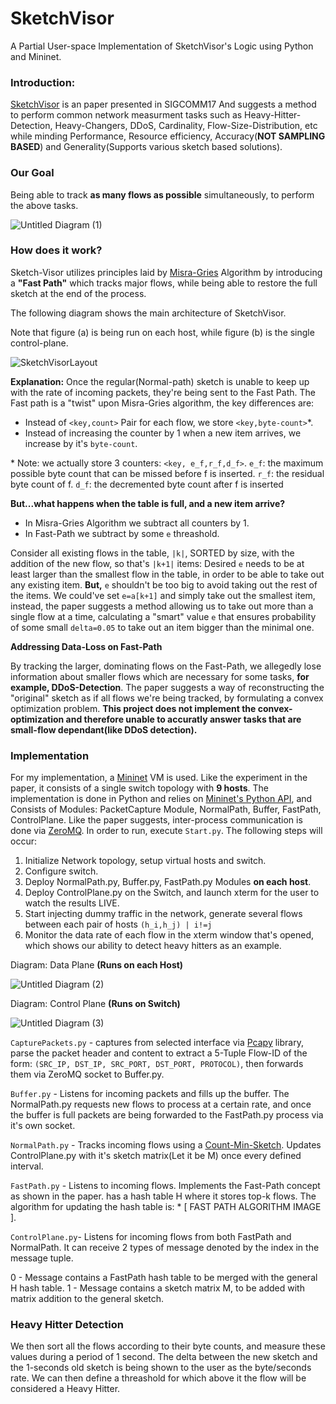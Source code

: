 # SketchVisor
A Partial User-space Implementation of SketchVisor's Logic using Python and Mininet.

### Introduction: ###
[SketchVisor](https://www.cs.jhu.edu/~xinjin/files/SIGCOMM17_SketchVisor.pdf) is an paper presented in SIGCOMM17
And suggests a method to perform common network measurment tasks such as Heavy-Hitter-Detection, Heavy-Changers, DDoS, Cardinality, Flow-Size-Distribution, etc while minding Performance, Resource efficiency, Accuracy(**NOT SAMPLING BASED**) and Generality(Supports various sketch based solutions).

### Our Goal ###
Being able to track **as many flows as possible** simultaneously, to perform the above tasks.

![Untitled Diagram (1)](https://user-images.githubusercontent.com/7606509/61496961-93cfd200-a9c6-11e9-8e91-79c3bef4232d.png)
### How does it work? ###
Sketch-Visor utilizes principles laid by [Misra-Gries](https://en.wikipedia.org/wiki/Misra%E2%80%93Gries_summary) Algorithm by introducing a **"Fast Path"** which tracks major flows, while being able to restore the full sketch at the end of the process.

The following diagram shows the main architecture of SketchVisor. 

Note that figure (a) is being run on each host,
while figure (b) is the single control-plane.

![SketchVisorLayout](https://user-images.githubusercontent.com/7606509/61491428-e5bd2b80-a9b7-11e9-8d65-8e88112bcf61.PNG)

**Explanation:** Once the regular(Normal-path) sketch is unable to keep up with the rate of incoming packets, they're being sent to the Fast Path. The Fast path is a "twist" upon Misra-Gries algorithm, the key differences are:

- Instead of `<key,count>` Pair for each flow, we store `<key,byte-count>`*.
- Instead of increasing the counter by 1 when a new item arrives, we increase by it's `byte-count`.

\* Note: we actually store 3 counters: `<key, e_f,r_f,d_f>`.
`e_f`: the maximum possible byte count that can be missed before
f is inserted.
`r_f`: the residual byte count of f.
`d_f`: the decremented byte count after f is inserted


**But...what happens when the table is full, and a new item arrive?**

- In Misra-Gries Algorithm we subtract all counters by 1.
- In Fast-Path we subtract by some `e` threashold.

Consider all existing flows in the table, `|k|`, SORTED by size, with the addition of the new flow, so that's `|k+1|` items:
Desired `e` needs to be at least larger than the smallest flow in the table, in order to be able to take out any existing item.
**But,** `e` shouldn't be too big to avoid taking out the rest of the items. We could've set `e=a[k+1]` and simply take out the smallest item, instead, the paper suggests a method allowing us to take out more than a single flow at a time, calculating a "smart" value `e` that ensures probability of some small `delta=0.05` to take out an item bigger than the minimal one. 

**Addressing Data-Loss on Fast-Path**

By tracking the larger, dominating flows on the Fast-Path, we allegedly lose information about smaller flows which are necessary for some tasks, **for example, DDoS-Detection**. The paper suggests a way of reconstructing the "original" sketch as if all flows we're being tracked, by formulating a convex optimization problem. **This project does not implement the convex-optimization and therefore unable to accuratly answer tasks that are small-flow dependant(like DDoS detection).**

### Implementation ###

For my implementation, a [Mininet](http://mininet.org/) VM is used. Like the experiment in the paper, it consists of a single switch topology with **9 hosts**. The implementation is done in Python and relies on [Mininet's Python API](http://mininet.org/api/annotated.html), and Consists of Modules: PacketCapture Module, NormalPath, Buffer, FastPath, ControlPlane.
Like the paper suggests, inter-process communication is done via [ZeroMQ](http://zeromq.org/).
In order to run, execute `Start.py`.
The following steps will occur:
1. Initialize Network topology, setup virtual hosts and switch.
2. Configure switch.
3. Deploy NormalPath.py, Buffer.py, FastPath.py Modules **on each host**.
4. Deploy ControlPlane.py on the Switch, and launch xterm for the user to watch the results LIVE.
5. Start injecting dummy traffic in the network, generate several flows between each pair of hosts `(h_i,h_j) | i!=j`
6. Monitor the data rate of each flow in the xterm window that's opened, which shows our ability to detect heavy hitters as an example.

Diagram: Data Plane **(Runs on each Host)**

![Untitled Diagram (2)](https://user-images.githubusercontent.com/7606509/61500667-ee702a80-a9d4-11e9-93eb-1a0420a059c6.png)



Diagram: Control Plane **(Runs on Switch)**

![Untitled Diagram (3)](https://user-images.githubusercontent.com/7606509/61501528-60963e80-a9d8-11e9-98f3-f2865ef17e33.png)


`CapturePackets.py` - captures from selected interface via [Pcapy](https://pypi.org/project/pcapy/) library, parse the packet header and content to extract a 5-Tuple Flow-ID of the form: `(SRC_IP, DST_IP, SRC_PORT, DST_PORT, PROTOCOL)`, then forwards them via ZeroMQ socket to Buffer.py.

`Buffer.py` - Listens for incoming packets and fills up the buffer. The NormalPath.py requests new flows to process at a certain rate, and once the buffer is full packets are being forwarded to the FastPath.py process via it's own socket.

`NormalPath.py` - Tracks incoming flows using a [Count-Min-Sketch](https://github.com/21zhouyun/CountMinSketch). Updates ControlPlane.py with it's sketch matrix(Let it be M) once every defined interval.

`FastPath.py` - Listens to incoming flows. Implements the Fast-Path concept as shown in the paper. has a hash table H where it stores top-k flows. The algorithm for updating the hash table is:
\* \[ FAST PATH ALGORITHM IMAGE \].

`ControlPlane.py`- Listens for incoming flows from both FastPath and NormalPath. It can receive 2 types of message denoted by the index in the message tuple. 

0 - Message contains a FastPath hash table to be merged with the general H hash table.
1 - Message contains a sketch matrix M, to be added with matrix addition to the general sketch.

### Heavy Hitter Detection ###
We then sort all the flows according to their byte counts, and measure these values during a period of 1 second.
The delta between the new sketch and the 1-seconds old sketch is being shown to the user as the byte/seconds rate.
We can then define a threashold for which above it the flow will be considered a Heavy Hitter.
